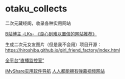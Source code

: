 # otaku_collects
二次元藏经阁，收录各种实用网站

[B站博主 -LKs- 《良心到难以置信的网站推荐》](https://xiangjianan.gitee.io/lks/)

生成二次元女友图片（但是我不会用）项目开源：
https://hiroshiba.github.io/girl_friend_factory/index.html

[全平台“直播监控室”](http://live.yj1211.work/index/home/areas)

[iMyShare实用软件导航](https://imyshare.com/)
[人人都能拥有弹幕视频网站](https://github.com/Quandong-Zhang/banguimi-website)
